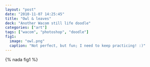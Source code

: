 ```yaml
---
layout: "post"
date: "2010-11-07 14:25:45"
title: "Owl & leaves"
deck: "Another Wacom still life doodle"
categories: ["art"]
tags: ["wacom", "photoshop", "doodle"]
fig1:
  image: "owl.png"
  caption: "Not perfect, but fun; I need to keep practicing! :)"
---
```


{% nada fig1 %}
